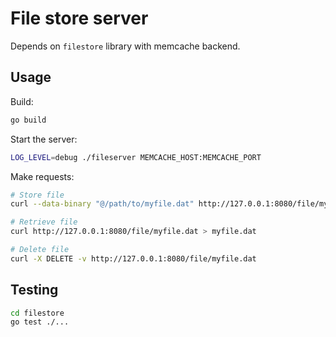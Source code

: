 # File store server

Depends on `filestore` library with memcache backend.

## Usage

Build:
```bash 
go build
```

Start the server:

```bash
LOG_LEVEL=debug ./fileserver MEMCACHE_HOST:MEMCACHE_PORT 
```

Make requests:

```bash
# Store file
curl --data-binary "@/path/to/myfile.dat" http://127.0.0.1:8080/file/myfile.dat

# Retrieve file
curl http://127.0.0.1:8080/file/myfile.dat > myfile.dat

# Delete file
curl -X DELETE -v http://127.0.0.1:8080/file/myfile.dat
```

## Testing

```bash
cd filestore
go test ./...
```
